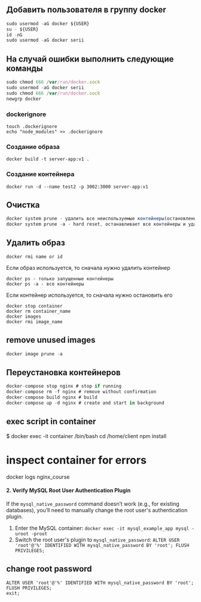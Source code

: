 ## Добавить пользователя в группу docker

```javascript
sudo usermod -aG docker ${USER}
su - ${USER}
id -nG
sudo usermod -aG docker serii
```

## На случай ошибки выполнить следующие команды

```javascript
sudo chmod 666 /var/run/docker.sock
sudo usermod -aG docker serii
sudo chmod 666 /var/run/docker.sock
newgrp docker
```

### dockerignore
```
touch .dockerignore
echo "node_modules" >> .dockerignore
```

### Создание образа

```
docker build -t server-app:v1 .
```

### Создание контейнера

```
docker run -d --name test2 -p 3002:3000 server-app:v1
```

## Очистка

```javascript
docker system prune - удалить все неиспользуемые контейнеры(остановленные), сети, образы и тома
docker system prune -a - hard reset, останавливает все контейнеры и удаляет все образы
```

## Удалить образ

```
docker rmi name or id
```

Если образ используется, то сначала нужно удалить контейнер

```
docker ps - только запущенные контейнеры
docker ps -a - все контейнеры
```

Если контейнер используется, то сначала нужно остановить его

```
docker stop container
docker rm container_name
docker images
docker rmi image_name
```

## remove unused images

```javascript
docker image prune -a
```

## Переустановка контейнеров

```javascript
docker-compose stop nginx # stop if running
docker-compose rm -f nginx # remove without confirmation
docker-compose build nginx # build
docker-compose up -d nginx # create and start in background
```

## exec script in container

$ docker exec -it container /bin/bash
cd /home/client
npm install

# inspect container for errors

docker logs nginx_course

#### 2\. **Verify MySQL Root User Authentication Plugin**

If the `mysql_native_password` command doesn’t work (e.g., for existing databases), you’ll need to manually change the root user's authentication plugin.

1. Enter the MySQL container:
   `docker exec -it mysql_example_app mysql -uroot -proot`
2. Switch the root user's plugin to `mysql_native_password`:
   `ALTER USER 'root'@'%' IDENTIFIED WITH mysql_native_password BY 'root'; FLUSH PRIVILEGES;`

## change root password

```
ALTER USER 'root'@'%' IDENTIFIED WITH mysql_native_password BY 'root';
FLUSH PRIVILEGES;
exit;
```
